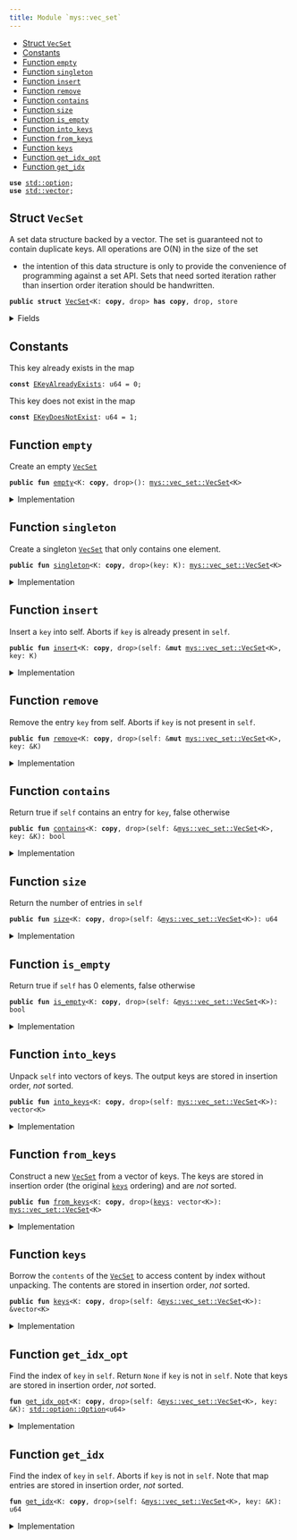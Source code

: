 ```yaml
---
title: Module `mys::vec_set`
---
```




-  [Struct `VecSet`](#mys_vec_set_VecSet)
-  [Constants](#@Constants_0)
-  [Function `empty`](#mys_vec_set_empty)
-  [Function `singleton`](#mys_vec_set_singleton)
-  [Function `insert`](#mys_vec_set_insert)
-  [Function `remove`](#mys_vec_set_remove)
-  [Function `contains`](#mys_vec_set_contains)
-  [Function `size`](#mys_vec_set_size)
-  [Function `is_empty`](#mys_vec_set_is_empty)
-  [Function `into_keys`](#mys_vec_set_into_keys)
-  [Function `from_keys`](#mys_vec_set_from_keys)
-  [Function `keys`](#mys_vec_set_keys)
-  [Function `get_idx_opt`](#mys_vec_set_get_idx_opt)
-  [Function `get_idx`](#mys_vec_set_get_idx)


<pre><code><b>use</b> <a href="../std/option.md#std_option">std::option</a>;
<b>use</b> <a href="../std/vector.md#std_vector">std::vector</a>;
</code></pre>



<a name="mys_vec_set_VecSet"></a>

## Struct `VecSet`

A set data structure backed by a vector. The set is guaranteed not to
contain duplicate keys. All operations are O(N) in the size of the set
- the intention of this data structure is only to provide the convenience
of programming against a set API. Sets that need sorted iteration rather
than insertion order iteration should be handwritten.


<pre><code><b>public</b> <b>struct</b> <a href="../mys/vec_set.md#mys_vec_set_VecSet">VecSet</a>&lt;K: <b>copy</b>, drop&gt; <b>has</b> <b>copy</b>, drop, store
</code></pre>



<details>
<summary>Fields</summary>


<dl>
<dt>
<code>contents: vector&lt;K&gt;</code>
</dt>
<dd>
</dd>
</dl>


</details>

<a name="@Constants_0"></a>

## Constants


<a name="mys_vec_set_EKeyAlreadyExists"></a>

This key already exists in the map


<pre><code><b>const</b> <a href="../mys/vec_set.md#mys_vec_set_EKeyAlreadyExists">EKeyAlreadyExists</a>: u64 = 0;
</code></pre>



<a name="mys_vec_set_EKeyDoesNotExist"></a>

This key does not exist in the map


<pre><code><b>const</b> <a href="../mys/vec_set.md#mys_vec_set_EKeyDoesNotExist">EKeyDoesNotExist</a>: u64 = 1;
</code></pre>



<a name="mys_vec_set_empty"></a>

## Function `empty`

Create an empty <code><a href="../mys/vec_set.md#mys_vec_set_VecSet">VecSet</a></code>


<pre><code><b>public</b> <b>fun</b> <a href="../mys/vec_set.md#mys_vec_set_empty">empty</a>&lt;K: <b>copy</b>, drop&gt;(): <a href="../mys/vec_set.md#mys_vec_set_VecSet">mys::vec_set::VecSet</a>&lt;K&gt;
</code></pre>



<details>
<summary>Implementation</summary>


<pre><code><b>public</b> <b>fun</b> <a href="../mys/vec_set.md#mys_vec_set_empty">empty</a>&lt;K: <b>copy</b> + drop&gt;(): <a href="../mys/vec_set.md#mys_vec_set_VecSet">VecSet</a>&lt;K&gt; {
    <a href="../mys/vec_set.md#mys_vec_set_VecSet">VecSet</a> { contents: vector[] }
}
</code></pre>



</details>

<a name="mys_vec_set_singleton"></a>

## Function `singleton`

Create a singleton <code><a href="../mys/vec_set.md#mys_vec_set_VecSet">VecSet</a></code> that only contains one element.


<pre><code><b>public</b> <b>fun</b> <a href="../mys/vec_set.md#mys_vec_set_singleton">singleton</a>&lt;K: <b>copy</b>, drop&gt;(key: K): <a href="../mys/vec_set.md#mys_vec_set_VecSet">mys::vec_set::VecSet</a>&lt;K&gt;
</code></pre>



<details>
<summary>Implementation</summary>


<pre><code><b>public</b> <b>fun</b> <a href="../mys/vec_set.md#mys_vec_set_singleton">singleton</a>&lt;K: <b>copy</b> + drop&gt;(key: K): <a href="../mys/vec_set.md#mys_vec_set_VecSet">VecSet</a>&lt;K&gt; {
    <a href="../mys/vec_set.md#mys_vec_set_VecSet">VecSet</a> { contents: vector[key] }
}
</code></pre>



</details>

<a name="mys_vec_set_insert"></a>

## Function `insert`

Insert a <code>key</code> into self.
Aborts if <code>key</code> is already present in <code>self</code>.


<pre><code><b>public</b> <b>fun</b> <a href="../mys/vec_set.md#mys_vec_set_insert">insert</a>&lt;K: <b>copy</b>, drop&gt;(self: &<b>mut</b> <a href="../mys/vec_set.md#mys_vec_set_VecSet">mys::vec_set::VecSet</a>&lt;K&gt;, key: K)
</code></pre>



<details>
<summary>Implementation</summary>


<pre><code><b>public</b> <b>fun</b> <a href="../mys/vec_set.md#mys_vec_set_insert">insert</a>&lt;K: <b>copy</b> + drop&gt;(self: &<b>mut</b> <a href="../mys/vec_set.md#mys_vec_set_VecSet">VecSet</a>&lt;K&gt;, key: K) {
    <b>assert</b>!(!self.<a href="../mys/vec_set.md#mys_vec_set_contains">contains</a>(&key), <a href="../mys/vec_set.md#mys_vec_set_EKeyAlreadyExists">EKeyAlreadyExists</a>);
    self.contents.push_back(key)
}
</code></pre>



</details>

<a name="mys_vec_set_remove"></a>

## Function `remove`

Remove the entry <code>key</code> from self. Aborts if <code>key</code> is not present in <code>self</code>.


<pre><code><b>public</b> <b>fun</b> <a href="../mys/vec_set.md#mys_vec_set_remove">remove</a>&lt;K: <b>copy</b>, drop&gt;(self: &<b>mut</b> <a href="../mys/vec_set.md#mys_vec_set_VecSet">mys::vec_set::VecSet</a>&lt;K&gt;, key: &K)
</code></pre>



<details>
<summary>Implementation</summary>


<pre><code><b>public</b> <b>fun</b> <a href="../mys/vec_set.md#mys_vec_set_remove">remove</a>&lt;K: <b>copy</b> + drop&gt;(self: &<b>mut</b> <a href="../mys/vec_set.md#mys_vec_set_VecSet">VecSet</a>&lt;K&gt;, key: &K) {
    <b>let</b> idx = <a href="../mys/vec_set.md#mys_vec_set_get_idx">get_idx</a>(self, key);
    self.contents.<a href="../mys/vec_set.md#mys_vec_set_remove">remove</a>(idx);
}
</code></pre>



</details>

<a name="mys_vec_set_contains"></a>

## Function `contains`

Return true if <code>self</code> contains an entry for <code>key</code>, false otherwise


<pre><code><b>public</b> <b>fun</b> <a href="../mys/vec_set.md#mys_vec_set_contains">contains</a>&lt;K: <b>copy</b>, drop&gt;(self: &<a href="../mys/vec_set.md#mys_vec_set_VecSet">mys::vec_set::VecSet</a>&lt;K&gt;, key: &K): bool
</code></pre>



<details>
<summary>Implementation</summary>


<pre><code><b>public</b> <b>fun</b> <a href="../mys/vec_set.md#mys_vec_set_contains">contains</a>&lt;K: <b>copy</b> + drop&gt;(self: &<a href="../mys/vec_set.md#mys_vec_set_VecSet">VecSet</a>&lt;K&gt;, key: &K): bool {
    <a href="../mys/vec_set.md#mys_vec_set_get_idx_opt">get_idx_opt</a>(self, key).is_some()
}
</code></pre>



</details>

<a name="mys_vec_set_size"></a>

## Function `size`

Return the number of entries in <code>self</code>


<pre><code><b>public</b> <b>fun</b> <a href="../mys/vec_set.md#mys_vec_set_size">size</a>&lt;K: <b>copy</b>, drop&gt;(self: &<a href="../mys/vec_set.md#mys_vec_set_VecSet">mys::vec_set::VecSet</a>&lt;K&gt;): u64
</code></pre>



<details>
<summary>Implementation</summary>


<pre><code><b>public</b> <b>fun</b> <a href="../mys/vec_set.md#mys_vec_set_size">size</a>&lt;K: <b>copy</b> + drop&gt;(self: &<a href="../mys/vec_set.md#mys_vec_set_VecSet">VecSet</a>&lt;K&gt;): u64 {
    self.contents.length()
}
</code></pre>



</details>

<a name="mys_vec_set_is_empty"></a>

## Function `is_empty`

Return true if <code>self</code> has 0 elements, false otherwise


<pre><code><b>public</b> <b>fun</b> <a href="../mys/vec_set.md#mys_vec_set_is_empty">is_empty</a>&lt;K: <b>copy</b>, drop&gt;(self: &<a href="../mys/vec_set.md#mys_vec_set_VecSet">mys::vec_set::VecSet</a>&lt;K&gt;): bool
</code></pre>



<details>
<summary>Implementation</summary>


<pre><code><b>public</b> <b>fun</b> <a href="../mys/vec_set.md#mys_vec_set_is_empty">is_empty</a>&lt;K: <b>copy</b> + drop&gt;(self: &<a href="../mys/vec_set.md#mys_vec_set_VecSet">VecSet</a>&lt;K&gt;): bool {
    <a href="../mys/vec_set.md#mys_vec_set_size">size</a>(self) == 0
}
</code></pre>



</details>

<a name="mys_vec_set_into_keys"></a>

## Function `into_keys`

Unpack <code>self</code> into vectors of keys.
The output keys are stored in insertion order, *not* sorted.


<pre><code><b>public</b> <b>fun</b> <a href="../mys/vec_set.md#mys_vec_set_into_keys">into_keys</a>&lt;K: <b>copy</b>, drop&gt;(self: <a href="../mys/vec_set.md#mys_vec_set_VecSet">mys::vec_set::VecSet</a>&lt;K&gt;): vector&lt;K&gt;
</code></pre>



<details>
<summary>Implementation</summary>


<pre><code><b>public</b> <b>fun</b> <a href="../mys/vec_set.md#mys_vec_set_into_keys">into_keys</a>&lt;K: <b>copy</b> + drop&gt;(self: <a href="../mys/vec_set.md#mys_vec_set_VecSet">VecSet</a>&lt;K&gt;): vector&lt;K&gt; {
    <b>let</b> <a href="../mys/vec_set.md#mys_vec_set_VecSet">VecSet</a> { contents } = self;
    contents
}
</code></pre>



</details>

<a name="mys_vec_set_from_keys"></a>

## Function `from_keys`

Construct a new <code><a href="../mys/vec_set.md#mys_vec_set_VecSet">VecSet</a></code> from a vector of keys.
The keys are stored in insertion order (the original <code><a href="../mys/vec_set.md#mys_vec_set_keys">keys</a></code> ordering)
and are *not* sorted.


<pre><code><b>public</b> <b>fun</b> <a href="../mys/vec_set.md#mys_vec_set_from_keys">from_keys</a>&lt;K: <b>copy</b>, drop&gt;(<a href="../mys/vec_set.md#mys_vec_set_keys">keys</a>: vector&lt;K&gt;): <a href="../mys/vec_set.md#mys_vec_set_VecSet">mys::vec_set::VecSet</a>&lt;K&gt;
</code></pre>



<details>
<summary>Implementation</summary>


<pre><code><b>public</b> <b>fun</b> <a href="../mys/vec_set.md#mys_vec_set_from_keys">from_keys</a>&lt;K: <b>copy</b> + drop&gt;(<b>mut</b> <a href="../mys/vec_set.md#mys_vec_set_keys">keys</a>: vector&lt;K&gt;): <a href="../mys/vec_set.md#mys_vec_set_VecSet">VecSet</a>&lt;K&gt; {
    <a href="../mys/vec_set.md#mys_vec_set_keys">keys</a>.reverse();
    <b>let</b> <b>mut</b> set = <a href="../mys/vec_set.md#mys_vec_set_empty">empty</a>();
    <b>while</b> (<a href="../mys/vec_set.md#mys_vec_set_keys">keys</a>.length() != 0) set.<a href="../mys/vec_set.md#mys_vec_set_insert">insert</a>(<a href="../mys/vec_set.md#mys_vec_set_keys">keys</a>.pop_back());
    set
}
</code></pre>



</details>

<a name="mys_vec_set_keys"></a>

## Function `keys`

Borrow the <code>contents</code> of the <code><a href="../mys/vec_set.md#mys_vec_set_VecSet">VecSet</a></code> to access content by index
without unpacking. The contents are stored in insertion order,
*not* sorted.


<pre><code><b>public</b> <b>fun</b> <a href="../mys/vec_set.md#mys_vec_set_keys">keys</a>&lt;K: <b>copy</b>, drop&gt;(self: &<a href="../mys/vec_set.md#mys_vec_set_VecSet">mys::vec_set::VecSet</a>&lt;K&gt;): &vector&lt;K&gt;
</code></pre>



<details>
<summary>Implementation</summary>


<pre><code><b>public</b> <b>fun</b> <a href="../mys/vec_set.md#mys_vec_set_keys">keys</a>&lt;K: <b>copy</b> + drop&gt;(self: &<a href="../mys/vec_set.md#mys_vec_set_VecSet">VecSet</a>&lt;K&gt;): &vector&lt;K&gt; {
    &self.contents
}
</code></pre>



</details>

<a name="mys_vec_set_get_idx_opt"></a>

## Function `get_idx_opt`

Find the index of <code>key</code> in <code>self</code>. Return <code>None</code> if <code>key</code> is not in <code>self</code>.
Note that keys are stored in insertion order, *not* sorted.


<pre><code><b>fun</b> <a href="../mys/vec_set.md#mys_vec_set_get_idx_opt">get_idx_opt</a>&lt;K: <b>copy</b>, drop&gt;(self: &<a href="../mys/vec_set.md#mys_vec_set_VecSet">mys::vec_set::VecSet</a>&lt;K&gt;, key: &K): <a href="../std/option.md#std_option_Option">std::option::Option</a>&lt;u64&gt;
</code></pre>



<details>
<summary>Implementation</summary>


<pre><code><b>fun</b> <a href="../mys/vec_set.md#mys_vec_set_get_idx_opt">get_idx_opt</a>&lt;K: <b>copy</b> + drop&gt;(self: &<a href="../mys/vec_set.md#mys_vec_set_VecSet">VecSet</a>&lt;K&gt;, key: &K): Option&lt;u64&gt; {
    <b>let</b> <b>mut</b> i = 0;
    <b>let</b> n = <a href="../mys/vec_set.md#mys_vec_set_size">size</a>(self);
    <b>while</b> (i &lt; n) {
        <b>if</b> (&self.contents[i] == key) {
            <b>return</b> option::some(i)
        };
        i = i + 1;
    };
    option::none()
}
</code></pre>



</details>

<a name="mys_vec_set_get_idx"></a>

## Function `get_idx`

Find the index of <code>key</code> in <code>self</code>. Aborts if <code>key</code> is not in <code>self</code>.
Note that map entries are stored in insertion order, *not* sorted.


<pre><code><b>fun</b> <a href="../mys/vec_set.md#mys_vec_set_get_idx">get_idx</a>&lt;K: <b>copy</b>, drop&gt;(self: &<a href="../mys/vec_set.md#mys_vec_set_VecSet">mys::vec_set::VecSet</a>&lt;K&gt;, key: &K): u64
</code></pre>



<details>
<summary>Implementation</summary>


<pre><code><b>fun</b> <a href="../mys/vec_set.md#mys_vec_set_get_idx">get_idx</a>&lt;K: <b>copy</b> + drop&gt;(self: &<a href="../mys/vec_set.md#mys_vec_set_VecSet">VecSet</a>&lt;K&gt;, key: &K): u64 {
    <b>let</b> idx_opt = <a href="../mys/vec_set.md#mys_vec_set_get_idx_opt">get_idx_opt</a>(self, key);
    <b>assert</b>!(idx_opt.is_some(), <a href="../mys/vec_set.md#mys_vec_set_EKeyDoesNotExist">EKeyDoesNotExist</a>);
    idx_opt.destroy_some()
}
</code></pre>



</details>
